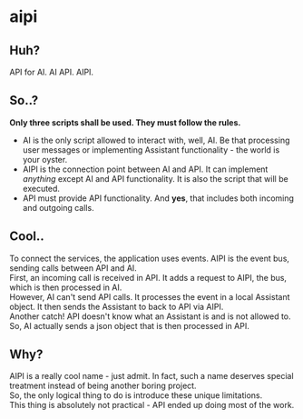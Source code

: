 # aipi
## Huh?
API for AI. AI API. AIPI.
## So..?
<b>Only three scripts shall be used. They must follow the rules.</b></br>
* AI is the only script allowed to interact with, well, AI. Be that processing user messages or implementing Assistant functionality - the world is your oyster. 
* AIPI is the connection point between AI and API. It can implement _anything_ except AI and API functionality. It is also the script that will be executed.
* API must provide API functionality. And <b>yes</b>, that includes both incoming and outgoing calls.
## Cool..
To connect the services, the application uses events. AIPI is the event bus, sending calls between API and AI. 
<br> First, an incoming call is received in API. It adds a request to AIPI, the bus, which is then processed in AI.
<br> However, AI can't send API calls. It processes the event in a local Assistant object. It then sends the Assistant to back to API via AIPI.
<br> Another catch! API doesn't know what an Assistant is and is not allowed to. So, AI actually sends a json object that is then processed in API.
## Why?
AIPI is a really cool name - just admit. In fact, such a name deserves special treatment instead of being another boring project.
<br> So, the only logical thing to do is introduce these unique limitations.
<br> This thing is absolutely not practical - API ended up doing most of the work. 
